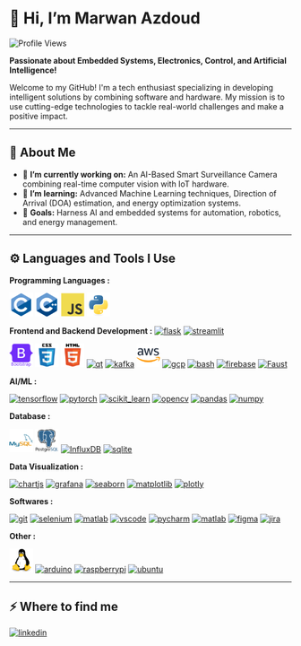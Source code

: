 # 👋 Hi, I’m Marwan Azdoud  

![Profile Views](https://komarev.com/ghpvc/?username=marwanazd&color=blue)

**Passionate about Embedded Systems, Electronics, Control, and Artificial Intelligence!**  

Welcome to my GitHub! I'm a tech enthusiast specializing in developing intelligent solutions by combining software and hardware. My mission is to use cutting-edge technologies to tackle real-world challenges and make a positive impact.  

---

## 🚀 About Me  
- 🔭 **I’m currently working on:** An AI-Based Smart Surveillance Camera combining real-time computer vision with IoT hardware.  
- 🌱 **I’m learning:** Advanced Machine Learning techniques, Direction of Arrival (DOA) estimation, and energy optimization systems.  
- 🎯 **Goals:** Harness AI and embedded systems for automation, robotics, and energy management.

---

## ⚙️ Languages and Tools I Use
**Programming Languages :**
<p><a target="_blank" href="https://raw.githubusercontent.com/devicons/devicon/master/icons/c/c-original.svg" style="display: inline-block;"><img src="https://raw.githubusercontent.com/devicons/devicon/master/icons/c/c-original.svg" alt="c" width="42" height="42" /></a>
<a target="_blank" href="https://raw.githubusercontent.com/devicons/devicon/master/icons/cplusplus/cplusplus-original.svg" style="display: inline-block;"><img src="https://raw.githubusercontent.com/devicons/devicon/master/icons/cplusplus/cplusplus-original.svg" alt="cplusplus" width="42" height="42" /></a>
<a target="_blank" href="https://raw.githubusercontent.com/devicons/devicon/master/icons/javascript/javascript-original.svg" style="display: inline-block;"><img src="https://raw.githubusercontent.com/devicons/devicon/master/icons/javascript/javascript-original.svg" alt="javascript" width="42" height="42" /></a>
<a target="_blank" href="https://raw.githubusercontent.com/devicons/devicon/master/icons/python/python-original.svg" style="display: inline-block;"><img src="https://raw.githubusercontent.com/devicons/devicon/master/icons/python/python-original.svg" alt="python" width="42" height="42" /></a></p>

**Frontend and Backend Development :**
<a target="_blank" href="https://cdn.jsdelivr.net/gh/devicons/devicon@latest/icons/flask/flask-original.svg" style="display: inline-block;"><img src="https://cdn.jsdelivr.net/gh/devicons/devicon@latest/icons/flask/flask-original.svg" alt="flask" width="42" height="42" /></a>
<a target="_blank" href="https://cdn.jsdelivr.net/gh/devicons/devicon@latest/icons/streamlit/streamlit-original-wordmark.svg" style="display: inline-block;"><img src="https://cdn.jsdelivr.net/gh/devicons/devicon@latest/icons/streamlit/streamlit-original-wordmark.svg" alt="streamlit" width="42" height="42" /></a>
<p><a target="_blank" href="https://raw.githubusercontent.com/devicons/devicon/master/icons/bootstrap/bootstrap-plain-wordmark.svg" style="display: inline-block;"><img src="https://raw.githubusercontent.com/devicons/devicon/master/icons/bootstrap/bootstrap-plain-wordmark.svg" alt="bootstrap" width="42" height="42" /></a>
<a target="_blank" href="https://raw.githubusercontent.com/devicons/devicon/master/icons/css3/css3-original-wordmark.svg" style="display: inline-block;"><img src="https://raw.githubusercontent.com/devicons/devicon/master/icons/css3/css3-original-wordmark.svg" alt="css3" width="42" height="42" /></a>
<a target="_blank" href="https://raw.githubusercontent.com/devicons/devicon/master/icons/html5/html5-original-wordmark.svg" style="display: inline-block;"><img src="https://raw.githubusercontent.com/devicons/devicon/master/icons/html5/html5-original-wordmark.svg" alt="html5" width="42" height="42" /></a>
<a target="_blank" href="https://upload.wikimedia.org/wikipedia/commons/0/0b/Qt_logo_2016.svg" style="display: inline-block;"><img src="https://upload.wikimedia.org/wikipedia/commons/0/0b/Qt_logo_2016.svg" alt="qt" width="42" height="42" /></a>
<a target="_blank" href="https://www.vectorlogo.zone/logos/apache_kafka/apache_kafka-icon.svg" style="display: inline-block;"><img src="https://www.vectorlogo.zone/logos/apache_kafka/apache_kafka-icon.svg" alt="kafka" width="42" height="42" /></a>
<a target="_blank" href="https://raw.githubusercontent.com/devicons/devicon/master/icons/amazonwebservices/amazonwebservices-original-wordmark.svg" style="display: inline-block;"><img src="https://raw.githubusercontent.com/devicons/devicon/master/icons/amazonwebservices/amazonwebservices-original-wordmark.svg" alt="aws" width="42" height="42" /></a>
<a target="_blank" href="https://www.vectorlogo.zone/logos/google_cloud/google_cloud-icon.svg" style="display: inline-block;"><img src="https://www.vectorlogo.zone/logos/google_cloud/google_cloud-icon.svg" alt="gcp" width="42" height="42" /></a>
<a target="_blank" href="https://www.vectorlogo.zone/logos/gnu_bash/gnu_bash-icon.svg" style="display: inline-block;"><img src="https://www.vectorlogo.zone/logos/gnu_bash/gnu_bash-icon.svg" alt="bash" width="42" height="42" /></a>
<a target="_blank" href="https://www.vectorlogo.zone/logos/firebase/firebase-icon.svg" style="display: inline-block;"><img src="https://www.vectorlogo.zone/logos/firebase/firebase-icon.svg" alt="firebase" width="42" height="42" /></a>
<a target="_blank" href="https://faust.readthedocs.io/" style="display: inline-block;"><img src="https://faust.readthedocs.io/en/latest/_static/logo.png" alt="Faust" width="42" height="42" /></a></p>

**AI/ML :**
<p><a target="_blank" href="https://www.vectorlogo.zone/logos/tensorflow/tensorflow-icon.svg" style="display: inline-block;"><img src="https://www.vectorlogo.zone/logos/tensorflow/tensorflow-icon.svg" alt="tensorflow" width="42" height="42" /></a>
<a target="_blank" href="https://www.vectorlogo.zone/logos/pytorch/pytorch-icon.svg" style="display: inline-block;"><img src="https://www.vectorlogo.zone/logos/pytorch/pytorch-icon.svg" alt="pytorch" width="42" height="42" /></a>
<a target="_blank" href="https://upload.wikimedia.org/wikipedia/commons/0/05/Scikit_learn_logo_small.svg" style="display: inline-block;"><img src="https://upload.wikimedia.org/wikipedia/commons/0/05/Scikit_learn_logo_small.svg" alt="scikit_learn" width="42" height="42" /></a>
<a target="_blank" href="https://www.vectorlogo.zone/logos/opencv/opencv-icon.svg" style="display: inline-block;"><img 
src="https://www.vectorlogo.zone/logos/opencv/opencv-icon.svg" alt="opencv" width="42" height="42" /></a>
<a target="_blank" href="https://cdn.jsdelivr.net/gh/devicons/devicon@latest/icons/pandas/pandas-original-wordmark.svg" style="display: inline-block;"><img src="https://cdn.jsdelivr.net/gh/devicons/devicon@latest/icons/pandas/pandas-original-wordmark.svg" alt="pandas" width="42" height="42" /></a>
<a target="_blank" href="https://cdn.jsdelivr.net/gh/devicons/devicon@latest/icons/numpy/numpy-original.svg" style="display: inline-block;"><img src="https://cdn.jsdelivr.net/gh/devicons/devicon@latest/icons/numpy/numpy-original.svg" alt="numpy" width="42" height="42" /></a>
</p>

**Database :**
<p><a target="_blank" href="https://raw.githubusercontent.com/devicons/devicon/master/icons/mysql/mysql-original-wordmark.svg" style="display: inline-block;"><img src="https://raw.githubusercontent.com/devicons/devicon/master/icons/mysql/mysql-original-wordmark.svg" alt="mysql" width="42" height="42" /></a>
<a target="_blank" href="https://raw.githubusercontent.com/devicons/devicon/master/icons/postgresql/postgresql-original-wordmark.svg" style="display: inline-block;"><img src="https://raw.githubusercontent.com/devicons/devicon/master/icons/postgresql/postgresql-original-wordmark.svg" alt="postgresql" width="42" height="42" /></a>
<a target="_blank" href="https://cdn.jsdelivr.net/gh/devicons/devicon@latest/icons/influxdb/influxdb-original-wordmark.svg" style="display: inline-block;"><img src="https://cdn.jsdelivr.net/gh/devicons/devicon@latest/icons/influxdb/influxdb-original-wordmark.svg" alt="InfluxDB" width="42" height="42" /></a>
<a target="_blank" href="https://www.vectorlogo.zone/logos/sqlite/sqlite-icon.svg" style="display: inline-block;"><img src="https://www.vectorlogo.zone/logos/sqlite/sqlite-icon.svg" alt="sqlite" width="42" height="42" /></a></p>

**Data Visualization :**
<p><a target="_blank" href="https://www.chartjs.org/media/logo-title.svg" style="display: inline-block;"><img src="https://www.chartjs.org/media/logo-title.svg" alt="chartjs" width="42" height="42" /></a>
<a target="_blank" href="https://www.vectorlogo.zone/logos/grafana/grafana-icon.svg" style="display: inline-block;"><img src="https://www.vectorlogo.zone/logos/grafana/grafana-icon.svg" alt="grafana" width="42" height="42" /></a>
<a target="_blank" href="https://seaborn.pydata.org/_images/logo-mark-lightbg.svg" style="display: inline-block;"><img src="https://seaborn.pydata.org/_images/logo-mark-lightbg.svg" alt="seaborn" width="42" height="42" /></a>
<a target="_blank" href="https://cdn.jsdelivr.net/gh/devicons/devicon@latest/icons/matplotlib/matplotlib-original.svg" style="display: inline-block;"><img src="https://cdn.jsdelivr.net/gh/devicons/devicon@latest/icons/matplotlib/matplotlib-original.svg" alt="matplotlib" width="42" height="42" /></a>
<a target="_blank" href="https://cdn.jsdelivr.net/gh/devicons/devicon@latest/icons/plotly/plotly-original.svg" style="display: inline-block;"><img src="https://cdn.jsdelivr.net/gh/devicons/devicon@latest/icons/plotly/plotly-original.svg" alt="plotly" width="42" height="42" /></a></p>

**Softwares :**
<p><a target="_blank" href="https://www.vectorlogo.zone/logos/git-scm/git-scm-icon.svg" style="display: inline-block;"><img src="https://www.vectorlogo.zone/logos/git-scm/git-scm-icon.svg" alt="git" width="42" height="42" /></a>
<a target="_blank" href="https://raw.githubusercontent.com/detain/svg-logos/780f25886640cef088af994181646db2f6b1a3f8/svg/selenium-logo.svg" style="display: inline-block;"><img src="https://raw.githubusercontent.com/detain/svg-logos/780f25886640cef088af994181646db2f6b1a3f8/svg/selenium-logo.svg" alt="selenium" width="42" height="42" /></a>
<a target="_blank" href="https://upload.wikimedia.org/wikipedia/commons/2/21/Matlab_Logo.png" style="display: inline-block;"><img src="https://upload.wikimedia.org/wikipedia/commons/2/21/Matlab_Logo.png" alt="matlab" width="42" height="42" /></a>
<a target="_blank" href="https://cdn.jsdelivr.net/gh/devicons/devicon@latest/icons/vscode/vscode-original.svg" style="display: inline-block;"><img src="https://cdn.jsdelivr.net/gh/devicons/devicon@latest/icons/vscode/vscode-original.svg" alt="vscode" width="42" height="42" /></a>
<a target="_blank" href="https://cdn.jsdelivr.net/gh/devicons/devicon@latest/icons/pycharm/pycharm-original.svg" style="display: inline-block;"><img src="https://cdn.jsdelivr.net/gh/devicons/devicon@latest/icons/pycharm/pycharm-original.svg" alt="pycharm" width="42" height="42" /></a>
<a target="_blank" href="https://upload.wikimedia.org/wikipedia/commons/2/21/Matlab_Logo.png" style="display: inline-block;"><img src="https://upload.wikimedia.org/wikipedia/commons/2/21/Matlab_Logo.png" alt="matlab" width="42" height="42" /></a>
<a target="_blank" href="https://www.vectorlogo.zone/logos/figma/figma-icon.svg" style="display: inline-block;"><img src="https://www.vectorlogo.zone/logos/figma/figma-icon.svg" alt="figma" width="42" height="42" /></a>
<a target="_blank" href="https://cdn.jsdelivr.net/gh/devicons/devicon@latest/icons/jira/jira-original-wordmark.svg" style="display: inline-block;"><img src="https://cdn.jsdelivr.net/gh/devicons/devicon@latest/icons/jira/jira-original-wordmark.svg" alt="jira" width="42" height="42" /></a></p>

**Other :**
<p><a target="_blank" href="https://raw.githubusercontent.com/devicons/devicon/master/icons/linux/linux-original.svg" style="display: inline-block;"><img src="https://raw.githubusercontent.com/devicons/devicon/master/icons/linux/linux-original.svg" alt="linux" width="42" height="42" /></a>
<a target="_blank" href="https://cdn.worldvectorlogo.com/logos/arduino-1.svg" style="display: inline-block;"><img src="https://cdn.worldvectorlogo.com/logos/arduino-1.svg" alt="arduino" width="42" height="42" /></a>
<a target="_blank" href="https://cdn.jsdelivr.net/gh/devicons/devicon@latest/icons/raspberrypi/raspberrypi-original.svg" style="display: inline-block;"><img src="https://cdn.jsdelivr.net/gh/devicons/devicon@latest/icons/raspberrypi/raspberrypi-original.svg" alt="raspberrypi" width="42" height="42" /></a>
<a target="_blank" href="https://cdn.jsdelivr.net/gh/devicons/devicon@latest/icons/ubuntu/ubuntu-original.svg" style="display: inline-block;"><img src="https://cdn.jsdelivr.net/gh/devicons/devicon@latest/icons/ubuntu/ubuntu-original.svg" alt="ubuntu" width="42" height="42" /></a>
</p>

---

## ⚡️ Where to find me
<p><a target="_blank" href="https://www.linkedin.com/in/marwanazdoud" style="display: inline-block;"><img src="https://img.shields.io/badge/linkedin-logo?style=for-the-badge&logo=linkedin&logoColor=white&color=#0a77b6" alt="linkedin" /></a></p>
